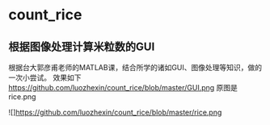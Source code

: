 # count_rice
 ## 根据图像处理计算米粒数的GUI
  
  根据台大郭彦甫老师的MATLAB课，结合所学的诸如GUI、图像处理等知识，做的一次小尝试。
  效果如下
          https://github.com/luozhexin/count_rice/blob/master/GUI.png
  原图是rice.png
  
  ![]https://github.com/luozhexin/count_rice/blob/master/rice.png
